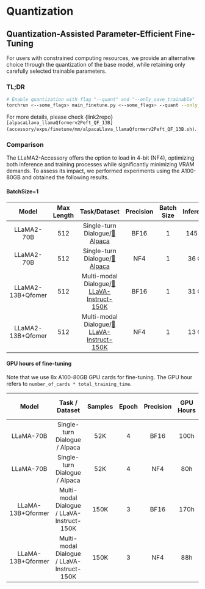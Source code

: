 # Quantization
## Quantization-Assisted Parameter-Efficient Fine-Tuning
For users with constrained computing resources, we provide an alternative choice through the quantization of the base model, while retaining only carefully selected trainable parameters.
### TL;DR
```bash
# Enable quantization with flag "--quant" and "--only_save_trainable"
torchrun <--some_flags> main_finetune.py <--some_flags> --quant --only_save_trainable
```
For more details, please check {link2repo}`[alpacaLlava_llamaQformerv2Peft_QF_13B](accessory/exps/finetune/mm/alpacaLlava_llamaQformerv2Peft_QF_13B.sh)`.
### Comparison
The LLaMA2-Accessory offers the option to load in 4-bit (NF4), optimizing both inference and training processes while significantly minimizing VRAM demands. To assess its impact, we performed experiments using the A100-80GB and obtained the following results.
#### BatchSize=1
| Model | Max Length | Task/Dataset | Precision | Batch Size | Inference |    Training   |
|:-----:|:----------:|:-------:|:---------:|:----------:|:---------:|:-------------:|
|  LLaMA2-70B  |     512    |  Single-turn Dialogue/[💾Alpaca](https://github.com/Instruction-Tuning-with-GPT-4/GPT-4-LLM/blob/main/data/alpaca_gpt4_data.json) |    BF16   |      1     |   145 GB  | 165 GB (PEFT) |
|  LLaMA2-70B  |     512    |  Single-turn Dialogue/[💾Alpaca](https://github.com/Instruction-Tuning-with-GPT-4/GPT-4-LLM/blob/main/data/alpaca_gpt4_data.json) |    NF4    |      1     |   36 GB   |  46 GB (PEFT) |
|  LLaMA2-13B+Qfomer  |     512    |  Multi-modal Dialogue/[💾LLaVA-Instruct-150K](https://huggingface.co/datasets/liuhaotian/LLaVA-Instruct-150K/tree/main) |    BF16   |      1     |   31 GB  | 38 GB (PEFT) |
|  LLaMA2-13B+Qfomer  |     512    |  Multi-modal Dialogue/[💾LLaVA-Instruct-150K](https://huggingface.co/datasets/liuhaotian/LLaVA-Instruct-150K/tree/main) |    NF4    |      1     |   13 GB   |  15 GB (PEFT) |

#### GPU hours of fine-tuning

Note that we use 8x A100-80GB GPU cards for fine-tuning. The GPU hour refers to `number_of_cards * total_training_time`.

|       Model       |               Task / Dataset               | Samples | Epoch | Precision | GPU Hours | 8xA100 Training Time |
|:-----------------:|:------------------------------------------:|:-------:|:-----:|:---------:|:---------:|:--------------------:|
|     LLaMA-70B     |        Single-turn Dialogue / Alpaca       |   52K   |   4   |  BF16     |  100h     |   12.5h              |
|     LLaMA-70B     |        Single-turn Dialogue / Alpaca       |   52K   |   4   |  NF4      |  80h      |   10h                |
| LLaMA-13B+Qformer | Multi-modal Dialogue / LLaVA-Instruct-150K |   150K  |   3   |  BF16     |  170h     |   20h                |
| LLaMA-13B+Qformer | Multi-modal Dialogue / LLaVA-Instruct-150K |   150K  |   3   |  NF4      |  88h      |   11h                |


